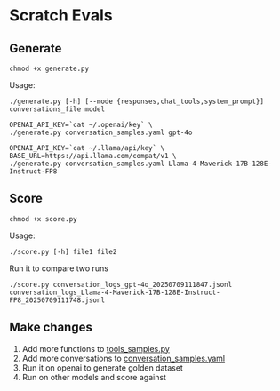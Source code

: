 # Scratch Evals

## Generate

```
chmod +x generate.py
```

Usage:
```
./generate.py [-h] [--mode {responses,chat_tools,system_prompt}] conversations_file model
```

```
OPENAI_API_KEY=`cat ~/.openai/key` \
./generate.py conversation_samples.yaml gpt-4o
```

```
OPENAI_API_KEY=`cat ~/.llama/api/key` \
BASE_URL=https://api.llama.com/compat/v1 \
./generate.py conversation_samples.yaml Llama-4-Maverick-17B-128E-Instruct-FP8
```

## Score

```
chmod +x score.py
```

Usage:
```
./score.py [-h] file1 file2
```

Run it to compare two runs 
```
./score.py conversation_logs_gpt-4o_20250709111847.jsonl conversation_logs_Llama-4-Maverick-17B-128E-Instruct-FP8_20250709111748.jsonl
```


## Make changes

1. Add more functions to [tools_samples.py](tools_samples.py)
2. Add more conversations to [conversation_samples.yaml](conversation_samples.yaml)
3. Run it on openai to generate golden dataset
4. Run on other models and score against
